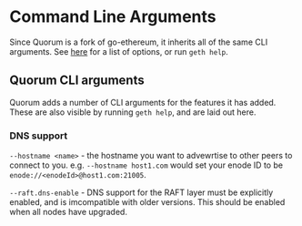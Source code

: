 # Command Line Arguments

Since Quorum is a fork of go-ethereum, it inherits all of the same CLI arguments. 
See [here](https://geth.ethereum.org/docs/interface/command-line-options) for a list of options, or run `geth help`.

## Quorum CLI arguments

Quorum adds a number of CLI arguments for the features it has added. These are also visible by running `geth help`, and 
are laid out here.

### DNS support

`--hostname <name>` - the hostname you want to advewrtise to other peers to connect to you. e.g. `--hostname host1.com` would
set your enode ID to be `enode://<enodeId>@host1.com:21005`.

`--raft.dns-enable` - DNS support for the RAFT layer must be explicitly enabled, and is imcompatible with older 
versions. This should be enabled when all nodes have upgraded.